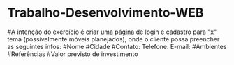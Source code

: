 # Trabalho-Desenvolvimento-WEB

#A intenção do exercício é criar uma página de login e cadastro para "x" tema (possívelmente móveis planejados), onde o cliente possa preencher as seguintes infos:
#Nome
#Cidade
#Contato: Telefone: E-mail:
#Ambientes
#Referências
#Valor previsto de investimento

